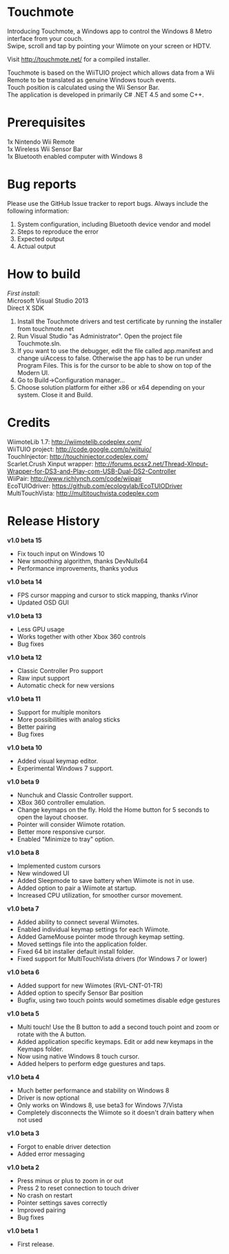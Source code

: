 Touchmote
==============
Introducing Touchmote, a Windows app to control the Windows 8 Metro interface from your couch.<br />
Swipe, scroll and tap by pointing your Wiimote on your screen or HDTV.

Visit http://touchmote.net/ for a compiled installer.

Touchmote is based on the WiiTUIO project which allows data from a Wii Remote to be translated as genuine Windows touch events.<br />
Touch position is calculated using the Wii Sensor Bar.<br />
The application is developed in primarily C# .NET 4.5 and some C++.

Prerequisites
==============
1x Nintendo Wii Remote<br />
1x Wireless Wii Sensor Bar<br />
1x Bluetooth enabled computer with Windows 8

Bug reports
==============
Please use the GitHub Issue tracker to report bugs. Always include the following information:<br />
1. System configuration, including Bluetooth device vendor and model<br />
2. Steps to reproduce the error<br />
3. Expected output<br />
4. Actual output<br />

How to build
==============
*First install:*<br />
Microsoft Visual Studio 2013<br />
Direct X SDK

1. Install the Touchmote drivers and test certificate by running the installer from touchmote.net<br />
2. Run Visual Studio "as Administrator". Open the project file Touchmote.sln. <br />
3. If you want to use the debugger, edit the file called app.manifest and change uiAccess to false. Otherwise the app has to be run under Program Files. This is for the cursor to be able to show on top of the Modern UI.<br />
4. Go to Build->Configuration manager...<br />
5. Choose solution platform for either x86 or x64 depending on your system. Close it and Build.<br />

Credits
==============
WiimoteLib 1.7:  	http://wiimotelib.codeplex.com/<br />
WiiTUIO project:	http://code.google.com/p/wiituio/<br />
TouchInjector:	  http://touchinjector.codeplex.com/<br />
Scarlet.Crush Xinput wrapper:   http://forums.pcsx2.net/Thread-XInput-Wrapper-for-DS3-and-Play-com-USB-Dual-DS2-Controller<br />
WiiPair:  				http://www.richlynch.com/code/wiipair<br />
EcoTUIOdriver:    https://github.com/ecologylab/EcoTUIODriver<br />
MultiTouchVista:  http://multitouchvista.codeplex.com<br />

Release History
==============

**v1.0 beta 15**<br />
- Fix touch input on Windows 10
- New smoothing algorithm, thanks DevNullx64
- Performance improvements, thanks yodus

**v1.0 beta 14**<br />
- FPS cursor mapping and cursor to stick mapping, thanks rVinor
- Updated OSD GUI

**v1.0 beta 13**<br />
- Less GPU usage
- Works together with other Xbox 360 controls
- Bug fixes

**v1.0 beta 12**<br />
- Classic Controller Pro support
- Raw input support
- Automatic check for new versions

**v1.0 beta 11**<br />
- Support for multiple monitors
- More possibilities with analog sticks
- Better pairing
- Bug fixes

**v1.0 beta 10**<br />
- Added visual keymap editor.
- Experimental Windows 7 support.

**v1.0 beta 9**<br />
- Nunchuk and Classic Controller support.
- XBox 360 controller emulation.
- Change keymaps on the fly. Hold the Home button for 5 seconds to open the layout chooser.
- Pointer will consider Wiimote rotation.
- Better more responsive cursor.
- Enabled "Minimize to tray" option.

**v1.0 beta 8**<br />
- Implemented custom cursors
- New windowed UI
- Added Sleepmode to save battery when Wiimote is not in use.
- Added option to pair a Wiimote at startup.
- Increased CPU utilization, for smoother cursor movement.

**v1.0 beta 7**<br />
- Added ability to connect several Wiimotes.
- Enabled individual keymap settings for each Wiimote.
- Added GameMouse pointer mode through keymap setting.
- Moved settings file into the application folder.
- Fixed 64 bit installer default install folder.
- Fixed support for MultiTouchVista drivers (for Windows 7 or lower)

**v1.0 beta 6**<br />
- Added support for new Wiimotes (RVL-CNT-01-TR)
- Added option to specify Sensor Bar position
- Bugfix, using two touch points would sometimes disable edge gestures

**v1.0 beta 5**<br />
- Multi touch! Use the B button to add a second touch point and zoom or rotate with the A button.
- Added application specific keymaps. Edit or add new keymaps in the Keymaps folder.
- Now using native Windows 8 touch cursor.
- Added helpers to perform edge guestures and taps.

**v1.0 beta 4**<br />
- Much better performance and stability on Windows 8
- Driver is now optional
- Only works on Windows 8, use beta3 for Windows 7/Vista
- Completely disconnects the Wiimote so it doesn't drain battery when not used

**v1.0 beta 3**<br />
- Forgot to enable driver detection
- Added error messaging

**v1.0 beta 2**<br />
- Press minus or plus to zoom in or out
- Press 2 to reset connection to touch driver
- No crash on restart
- Pointer settings saves correctly
- Improved pairing
- Bug fixes

**v1.0 beta 1**<br />
- First release.
